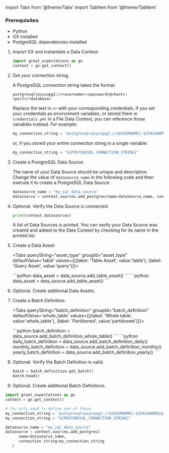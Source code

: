 import Tabs from '@theme/Tabs'
import TabItem from '@theme/TabItem'

### Prerequisites
- Python
- GX installed
- PostgreSQL dependencies installed

<Tabs>

<TabItem value="procedure" label="Procedure">

1. Import GX and instantiate a Data Context:

   ```python
   import great_expectations as gx
   context = gx.get_context()
   ```

2. Get your connection string.

   A PostgreSQL connection string takes the format:

   ```text title="PostgreSQL connection string format"
   postgresql+psycopg2://<username>:<password>@<host>:<port>/<database>
   ```

   Replace the text in `<>` with your corresponding credentials.  If you set your credentials as environment variables, or stored them in `credentials.yml` in a File Data Context, you can reference those variables instead.  For example:

   ```python title="Python"
   my_connection_string = "postgresql+psycopg2://${USERNAME}:${PASSWORD}@<host>:<port>/<database>"
   ```
   
   or, if you stored your entire connection string in a single variable:
   
   ```python title="Python"
   my_connection_string = "${POSTGRESQL_CONNECTION_STRING}"
   ```
   
3. Create a PostgreSQL Data Source.

   The name of your Data Source should be unique and descriptive.  Change the value of `datasource_name` in the following code and then execute it to create a PostgreSQL Data Source:

   ```python title="Python"
   datasource_name = "my_sql_data_source"
   datasource = context.sources.add_postgres(name=datasource_name, connection_string=my_connection_string)
   ```

4. Optional. Verify the Data Source is connected:

   ```python
   print(context.datasources)
   ```
   
   A list of Data Sources is printed.  You can verify your Data Source was created and added to the Data Context by checking for its name in the printed list.

5. Create a Data Asset:

   <Tabs queryString="asset_type" groupId="asset_type" defaultValue='table' values={[{label: 'Table Asset', value:'table'}, {label: 'Query Asset', value:'query'}]}>
   
   <TabItem value="table" label="Table Asset">
   ```python
   data_asset = data_source.add_table_asset()
   ```
   </TabItem>

   <TabItem value="query" label="Query Asset">
   ```python
   data_asset = data_source.add_table_asset()
   ```
   </TabItem>

   </Tabs>
   
   
6. Optional. Create additional Data Assets.


7. Create a Batch Definition.

   <Tabs queryString="batch_definition" groupId="batch_definition" defaultValue='whole_table' values={[{label: 'Whole table', value:'whole_table'}, {label: 'Partitioned', value:'partitioned'}]}>
   
   <TabItem value="whole_table" label="Whole table">
   ```python
   batch_definition = data_source.add_batch_definition_whole_table()
   ```
   </TabItem>

   <TabItem value="partitioned" label="Partitioned">
   ```python
   daily_batch_definition = data_source.add_batch_definition_daily()
   monthly_batch_definition = data_source.add_batch_definition_monthly()
   yearly_batch_definition = data_source.add_batch_definition_yearly()
   ```
   </TabItem>

   </Tabs>

8. Optional. Verify the Batch Definition is valid.

   ```python
   batch = batch_definition.get_batch()
   batch.head()
   ```

9. Optional. Create additional Batch Definitions.


</TabItem>

<TabItem value="sample_code" label="Sample code">

```python title="Sample code"
import great_expectations as gx
context = gx.get_context()

# You only need to define one of these:
my_connection_string = "postgresql+psycopg2://${USERNAME}:${PASSWORD}@<host>:<port>/<database>"
my_connection_string = "${POSTGRESQL_CONNECTION_STRING}"

datasource_name = "my_sql_data_source"
datasource = context.sources.add_postgres(
      name=datasource_name,
      connection_string=my_connection_string
   )
```

</TabItem>

</Tabs>